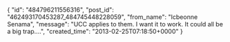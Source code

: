  {
   "id": "484796211556316",
   "post_id": "462493170453287_484745448228059",
   "from_name": "Icbeonne Senama",
   "message": "UCC applies to them. I want it to work. It could all be a big trap....",
   "created_time": "2013-02-25T07:18:50+0000"
 }
